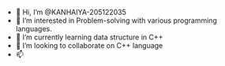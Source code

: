 - 👋 Hi, I’m @KANHAIYA-205122035
- 👀 I’m interested in Problem-solving with various programming languages.
- 🌱 I’m currently learning data structure in C++ 
- 💞️ I’m looking to collaborate on C++ language
- 📫 

<!---
KANHAIYA-VASHU/KANHAIYA-VASHU is a ✨ special ✨ repository because its `README.md` (this file) appears on your GitHub profile.
You can click the Preview link to take a look at your changes.
--->
